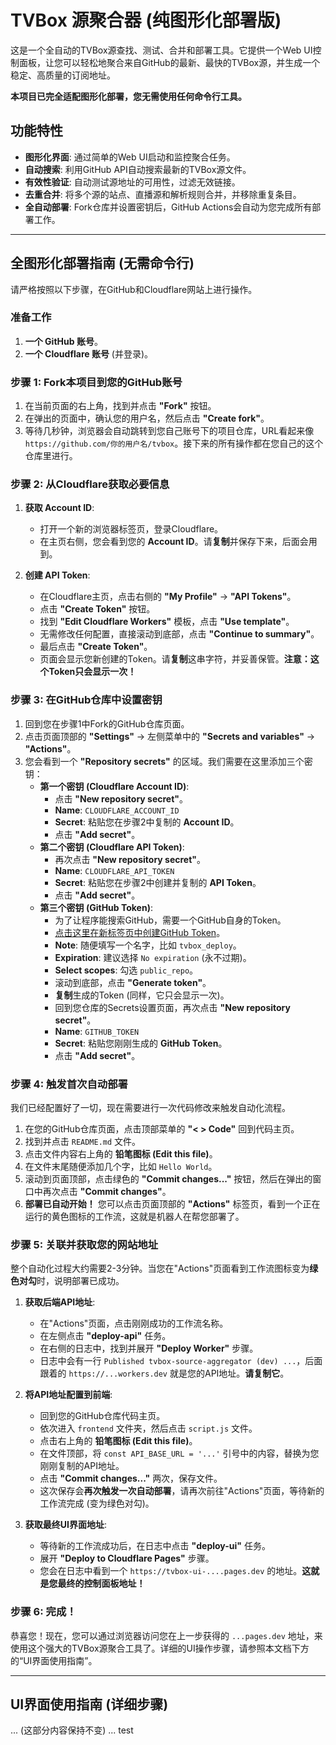 # TVBox 源聚合器 (纯图形化部署版)

这是一个全自动的TVBox源查找、测试、合并和部署工具。它提供一个Web UI控制面板，让您可以轻松地聚合来自GitHub的最新、最快的TVBox源，并生成一个稳定、高质量的订阅地址。

**本项目已完全适配图形化部署，您无需使用任何命令行工具。**

## 功能特性

- **图形化界面**: 通过简单的Web UI启动和监控聚合任务。
- **自动搜索**: 利用GitHub API自动搜索最新的TVBox源文件。
- **有效性验证**: 自动测试源地址的可用性，过滤无效链接。
- **去重合并**: 将多个源的站点、直播源和解析规则合并，并移除重复条目。
- **全自动部署**: Fork仓库并设置密钥后，GitHub Actions会自动为您完成所有部署工作。

---

## 全图形化部署指南 (无需命令行)

请严格按照以下步骤，在GitHub和Cloudflare网站上进行操作。

### 准备工作
1.  **一个 GitHub 账号**。
2.  **一个 Cloudflare 账号** (并登录)。

### 步骤 1: Fork本项目到您的GitHub账号

1.  在当前页面的右上角，找到并点击 **"Fork"** 按钮。
2.  在弹出的页面中，确认您的用户名，然后点击 **"Create fork"**。
3.  等待几秒钟，浏览器会自动跳转到您自己账号下的项目仓库，URL看起来像 `https://github.com/你的用户名/tvbox`。接下来的所有操作都在您自己的这个仓库里进行。

### 步骤 2: 从Cloudflare获取必要信息

1.  **获取 Account ID**:
    -   打开一个新的浏览器标签页，登录Cloudflare。
    -   在主页右侧，您会看到您的 **Account ID**。请**复制**并保存下来，后面会用到。

2.  **创建 API Token**:
    -   在Cloudflare主页，点击右侧的 **"My Profile"** -> **"API Tokens"**。
    -   点击 **"Create Token"** 按钮。
    -   找到 **"Edit Cloudflare Workers"** 模板，点击 **"Use template"**。
    -   无需修改任何配置，直接滚动到底部，点击 **"Continue to summary"**。
    -   最后点击 **"Create Token"**。
    -   页面会显示您新创建的Token。请**复制**这串字符，并妥善保管。**注意：这个Token只会显示一次！**

### 步骤 3: 在GitHub仓库中设置密钥

1.  回到您在步骤1中Fork的GitHub仓库页面。
2.  点击页面顶部的 **"Settings"** -> 左侧菜单中的 **"Secrets and variables"** -> **"Actions"**。
3.  您会看到一个 **"Repository secrets"** 的区域。我们需要在这里添加三个密钥：
    -   **第一个密钥 (Cloudflare Account ID)**:
        -   点击 **"New repository secret"**。
        -   **Name**: `CLOUDFLARE_ACCOUNT_ID`
        -   **Secret**: 粘贴您在步骤2中复制的 **Account ID**。
        -   点击 **"Add secret"**。
    -   **第二个密钥 (Cloudflare API Token)**:
        -   再次点击 **"New repository secret"**。
        -   **Name**: `CLOUDFLARE_API_TOKEN`
        -   **Secret**: 粘贴您在步骤2中创建并复制的 **API Token**。
        -   点击 **"Add secret"**。
    -   **第三个密钥 (GitHub Token)**:
        -   为了让程序能搜索GitHub，需要一个GitHub自身的Token。
        -   [点击这里在新标签页中创建GitHub Token](https://github.com/settings/tokens/new)。
        -   **Note**: 随便填写一个名字，比如 `tvbox_deploy`。
        -   **Expiration**: 建议选择 `No expiration` (永不过期)。
        -   **Select scopes**: 勾选 `public_repo`。
        -   滚动到底部，点击 **"Generate token"**。
        -   **复制**生成的Token (同样，它只会显示一次)。
        -   回到您仓库的Secrets设置页面，再次点击 **"New repository secret"**。
        -   **Name**: `GITHUB_TOKEN`
        -   **Secret**: 粘贴您刚刚生成的 **GitHub Token**。
        -   点击 **"Add secret"**。

### 步骤 4: 触发首次自动部署

我们已经配置好了一切，现在需要进行一次代码修改来触发自动化流程。

1.  在您的GitHub仓库页面，点击顶部菜单的 **"< > Code"** 回到代码主页。
2.  找到并点击 `README.md` 文件。
3.  点击文件内容右上角的 **铅笔图标 (Edit this file)**。
4.  在文件末尾随便添加几个字，比如 `Hello World`。
5.  滚动到页面顶部，点击绿色的 **"Commit changes..."** 按钮，然后在弹出的窗口中再次点击 **"Commit changes"**。
6.  **部署已自动开始！** 您可以点击页面顶部的 **"Actions"** 标签页，看到一个正在运行的黄色图标的工作流，这就是机器人在帮您部署了。

### 步骤 5: 关联并获取您的网站地址

整个自动化过程大约需要2-3分钟。当您在"Actions"页面看到工作流图标变为**绿色对勾**时，说明部署已成功。

1.  **获取后端API地址**:
    -   在"Actions"页面，点击刚刚成功的工作流名称。
    -   在左侧点击 **"deploy-api"** 任务。
    -   在右侧的日志中，找到并展开 **"Deploy Worker"** 步骤。
    -   日志中会有一行 `Published tvbox-source-aggregator (dev) ...`，后面跟着的 `https://...workers.dev` 就是您的API地址。**请复制它**。

2.  **将API地址配置到前端**:
    -   回到您的GitHub仓库代码主页。
    -   依次进入 `frontend` 文件夹，然后点击 `script.js` 文件。
    -   点击右上角的 **铅笔图标 (Edit this file)**。
    -   在文件顶部，将 `const API_BASE_URL = '...'` 引号中的内容，替换为您刚刚复制的API地址。
    -   点击 **"Commit changes..."** 两次，保存文件。
    -   这次保存会**再次触发一次自动部署**，请再次前往"Actions"页面，等待新的工作流完成 (变为绿色对勾)。

3.  **获取最终UI界面地址**:
    -   等待新的工作流成功后，在日志中点击 **"deploy-ui"** 任务。
    -   展开 **"Deploy to Cloudflare Pages"** 步骤。
    -   您会在日志中看到一个 `https://tvbox-ui-....pages.dev` 的地址。**这就是您最终的控制面板地址！**

### 步骤 6: 完成！

恭喜您！现在，您可以通过浏览器访问您在上一步获得的 `...pages.dev` 地址，来使用这个强大的TVBox源聚合工具了。详细的UI操作步骤，请参照本文档下方的“UI界面使用指南”。

---

## UI界面使用指南 (详细步骤)
... (这部分内容保持不变) ...
test
